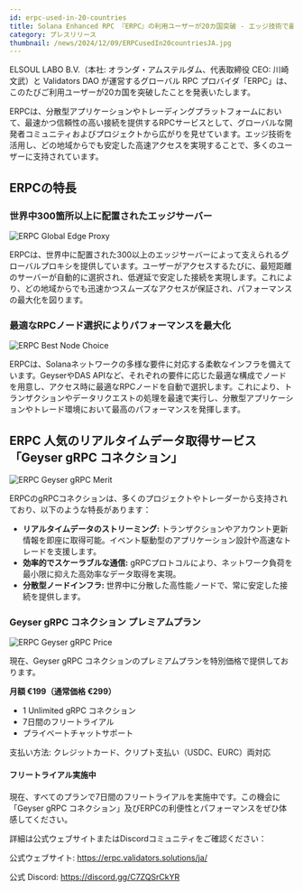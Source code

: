 ```yaml
---
id: erpc-used-in-20-countries
title: Solana Enhanced RPC 『ERPC』の利用ユーザーが20カ国突破 - エッジ技術で最速アクセスを提供
category: プレスリリース
thumbnail: /news/2024/12/09/ERPCusedIn20countriesJA.jpg
---
```


ELSOUL LABO B.V.（本社: オランダ・アムステルダム、代表取締役 CEO: 川崎文武）と Validators DAO が運営するグローバル RPC プロバイダ「ERPC」は、このたびご利用ユーザーが20カ国を突破したことを発表いたします。

ERPCは、分散型アプリケーションやトレーディングプラットフォームにおいて、最速かつ信頼性の高い接続を提供するRPCサービスとして、グローバルな開発者コミュニティおよびプロジェクトから広がりを見せています。エッジ技術を活用し、どの地域からでも安定した高速アクセスを実現することで、多くのユーザーに支持されています。

## ERPCの特長

### 世界中300箇所以上に配置されたエッジサーバー

![ERPC Global Edge Proxy](/news/2024/11/12/ERPCProxyJA.jpg)

ERPCは、世界中に配置された300以上のエッジサーバーによって支えられるグローバルプロキシを提供しています。ユーザーがアクセスするたびに、最短距離のサーバーが自動的に選択され、低遅延で安定した接続を実現します。これにより、どの地域からでも迅速かつスムーズなアクセスが保証され、パフォーマンスの最大化を図ります。

### 最適なRPCノード選択によりパフォーマンスを最大化

![ERPC Best Node Choice](/news/2024/11/12/ERPCBestChoiceJA.jpg)

ERPCは、Solanaネットワークの多様な要件に対応する柔軟なインフラを備えています。GeyserやDAS APIなど、それぞれの要件に応じた最適な構成でノードを用意し、アクセス時に最適なRPCノードを自動で選択します。これにより、トランザクションやデータリクエストの処理を最速で実行し、分散型アプリケーションやトレード環境において最高のパフォーマンスを発揮します。

## ERPC 人気のリアルタイムデータ取得サービス「Geyser gRPC コネクション」

![ERPC Geyser gRPC Merit](/news/2024/11/25/ERPCGeyserMeritJA.jpg)

ERPCのgRPCコネクションは、多くのプロジェクトやトレーダーから支持されており、以下のような特長があります：

- **リアルタイムデータのストリーミング:** トランザクションやアカウント更新情報を即座に取得可能。イベント駆動型のアプリケーション設計や高速なトレードを支援します。
- **効率的でスケーラブルな通信:** gRPCプロトコルにより、ネットワーク負荷を最小限に抑えた高効率なデータ取得を実現。
- **分散型ノードインフラ:** 世界中に分散した高性能ノードで、常に安定した接続を提供します。

### Geyser gRPC コネクション プレミアムプラン

![ERPC Geyser gRPC Price](/news/2024/11/25/ERPCGeyserPriceJA.jpg)

現在、Geyser gRPC コネクションのプレミアムプランを特別価格で提供しております。

**月額 €199（通常価格 €299）**

- 1 Unlimited gRPC コネクション
- 7日間のフリートライアル
- プライベートチャットサポート

支払い方法: クレジットカード、クリプト支払い（USDC、EURC）両対応

#### フリートライアル実施中

現在、すべてのプランで7日間のフリートライアルを実施中です。この機会に「Geyser gRPC コネクション」及びERPCの利便性とパフォーマンスをぜひ体感してください。

詳細は公式ウェブサイトまたはDiscordコミュニティをご確認ください：

公式ウェブサイト: https://erpc.validators.solutions/ja/

公式 Discord: https://discord.gg/C7ZQSrCkYR
